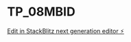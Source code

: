 # TP_08MBID

[Edit in StackBlitz next generation editor ⚡️](https://stackblitz.com/~/github.com/AndresSuquillo13mh/TP_08MBID)